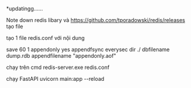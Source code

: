 *updatingg......

Note
down redis libary và https://github.com/tporadowski/redis/releases
tạo file 

tạo 1 file redis.conf với nội dung

save 60 1
appendonly yes
appendfsync everysec
dir ./
dbfilename dump.rdb
appendfilename "appendonly.aof"

chạy trên cmd
redis-server.exe redis.conf

chạy FastAPI
uvicorn main:app --reload